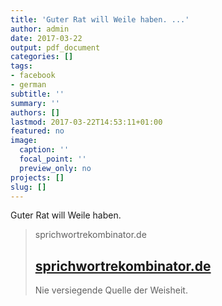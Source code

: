 ```yaml
---
title: 'Guter Rat will Weile haben. ...'
author: admin
date: 2017-03-22
output: pdf_document
categories: []
tags:
- facebook
- german
subtitle: ''
summary: ''
authors: []
lastmod: 2017-03-22T14:53:11+01:00
featured: no
image:
  caption: ''
  focal_point: ''
  preview_only: no
projects: []
slug: []
---
```

Guter Rat will Weile haben.
> sprichwortrekombinator.de
> ## [sprichwortrekombinator.de](http://sprichwortrekombinator.de/)
>
>Nie versiegende Quelle der Weisheit.

